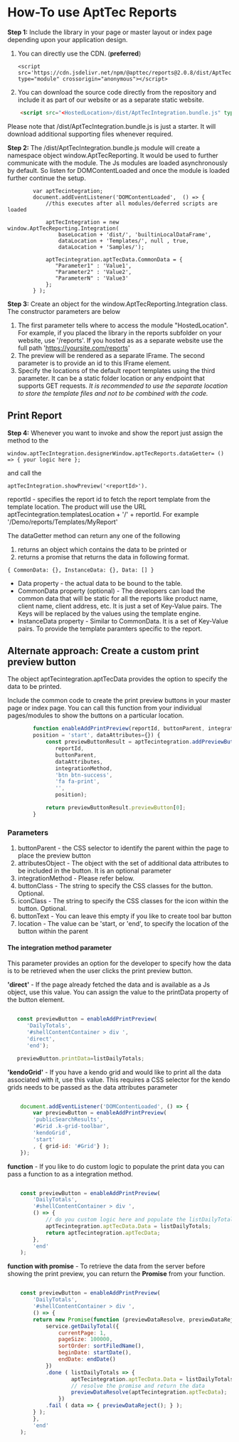 # How-To use AptTec Reports

**Step 1:** Include the library in your page or master layout or index page depending upon your application design.

1. You can directly use the CDN. (**preferred**)
   ```
   <script src='https://cdn.jsdelivr.net/npm/@apttec/reports@2.0.8/dist/AptTecIntegration.bundle.js' type="module" crossorigin="anonymous"></script>
   ```
2. You can download the source code directly from the repository and include it as part of our website or as a separate static website.

```html
    <script src="<HostedLocation>/dist/AptTecIntegration.bundle.js" type="module" crossorigin="anonymous"></script>
```

Please note that /dist/AptTecIntegration.bundle.js is just a starter. It will download additional supporting files whenever required.

**Step 2:** The /dist/AptTecIntegration.bundle.js module will create a namespace object window.AptTecReporting. It would be used to further communicate with the module. The Js modules are loaded asynchronously by default. So listen for DOMContentLoaded and once the module is loaded further continue the setup.

```
        var aptTecintegration;
        document.addEventListener('DOMContentLoaded',  () => {
            //this executes after all modules/deferred scripts are loaded

            aptTecIntegration = new window.AptTecReporting.Integration(
                baseLocation + 'dist/', 'builtinLocalDataFrame', 
                dataLocation + 'Templates/', null , true,
                dataLocation + 'Samples/');

            aptTecintegration.aptTecData.CommonData = {
               "Parameter1" : 'Value1',
               "Parameter2" : 'Value2',
               "ParameterN" : 'Value3'
            };
        } );
```

**Step 3:** Create an object for the window.AptTecReporting.Integration class. The constructor parameters are below

1. The first parameter tells where to access the module "HostedLocation". For example, if you placed the library in the reports subfolder on your website, use '/reports'. If you hosted as as a separate website use the full path 'https://yoursite.com/reports'
2. The preview will be rendered as a separate IFrame. The second parameter is to provide an id to this IFrame element.
3. Specify the locations of the default report templates using the third parameter. It can be a static folder location or any endpoint that supports GET requests.
   *It is recommended to use the separate location to store the template files and not to be combined with the code.*

## Print Report

**Step 4:** Whenever you want to invoke and show the report just assign the method to the

```
window.aptTecIntegration.designerWindow.aptTecReports.dataGetter= () => { your logic here };
```

 and call the

```
aptTecIntegration.showPreview('<reportId>').
```

reportId - specifies the report id to fetch the report template from the template location. The product will use the URL aptTecintegration.templatesLocation + '/' + reportId. For example '/Demo/reports/Templates/MyReport'


The dataGetter method can return any one of the following

1. returns an object which contains the data to be printed or
2. returns a promise that returns the data in following format.

```
{ CommonData: {}, InstanceData: {}, Data: [] }
```

* Data property - the actual data to be bound to the table.
* CommonData property (optional) - The developers can load the common data that will be static for all the reports like product name, client name, client address, etc. It is just a set of Key-Value pairs. The Keys will be replaced by the values using the template engine.
* InstanceData property - Similar to CommonData. It is a set of Key-Value pairs. To provide the template paramters specific to the report.

## Alternate approach: Create a custom print preview button

The object aptTecintegration.aptTecData provides the option to specify the data to be printed.

Include the common code to create the print preview buttons in your master page or index page. You can call this function from your individual pages/modules to show the buttons on a particular location.

```javascript
        function enableAddPrintPreview(reportId, buttonParent, integrationMethod, 
        position = 'start', dataAttributes={}) {
            const previewButtonResult = aptTecintegration.addPreviewButton(
               reportId, 
               buttonParent, 
               dataAttributes, 
               integrationMethod, 
               'btn btn-success', 
               'fa fa-print', 
               '', 
               position);

            return previewButtonResult.previewButton[0];
        }
```

### Parameters

1. buttonParent - the CSS selector to identify the parent within the page to place the preview button
2. attributesObject - The object with the set of additional data attributes to be included in the button. It is an optional parameter
3. integrationMethod - Please refer below.
4. buttonClass - The string to specify the CSS classes for the button. Optional.
5. iconClass - The string to specify the CSS classes for the icon within the button. Optional.
6. buttonText - You can leave this empty if you like to create tool bar button
7. location - The value can be 'start, or 'end', to specify the location of the button within the parent

#### **The integration method parameter**

This parameter provides an option for the developer to specify how the data is to be retrieved when the user clicks the print preview button.

**'direct'** - If the page already fetched the data and is available as a Js object, use this value. You can assign the value to the printData property of the button element.

```javascript

   const previewButton = enableAddPrintPreview(
      'DailyTotals', 
      '#shellContentContainer > div ', 
      'direct',
      'end');

   previewButton.printData=listDailyTotals;
```

**'kendoGrid'** - If you have a kendo grid and would like to print all the data associated with it, use this value. This requires a CSS selector for the kendo grids needs to be passed as the data attributes parameter

```javascript

    document.addEventListener('DOMContentLoaded', () => { 
        var previewButton = enableAddPrintPreview(
        'publicSearchResults', 
        '#Grid .k-grid-toolbar', 
        'kendoGrid', 
        'start'
        , { grid-id: '#Grid'} );
    });

```

**function** - If you like to do custom logic to populate the print data you can pass a function to as a integration method.

```javascript

    const previewButton = enableAddPrintPreview(
        'DailyTotals', 
        '#shellContentContainer > div ', 
        () => { 
            // do you custom logic here and populate the listDailyTotals
            aptTecintegration.aptTecData.Data = listDailyTotals; 
            return aptTecintegration.aptTecData;
        }, 
        'end'
    );

```

**function with promise** - To retrieve the data from the server before showing the print preview, you can return the **Promise** from your function.

```javascript

    const previewButton = enableAddPrintPreview(
        'DailyTotals', 
        '#shellContentContainer > div ', 
        () => { 
        return new Promise(function (previewDataResolve, previewDataReject) {
            service.getDailyTotal({
                currentPage: 1,
                pageSize: 100000,
                sortOrder: sortFiledName(),
                beginDate: startDate(),
                endDate: endDate()
            })
            .done ( listDailyTotals => { 
                    aptTecintegration.aptTecData.Data = listDailyTotals;
                    // resolve the promise and return the data
                    previewDataResolve(aptTecintegration.aptTecData);
                })
            .fail ( data => { previewDataReject(); } );
        } );
        }, 
        'end'
    );

```
